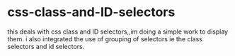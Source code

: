 # css-class-and-ID-selectors
this deals with css class and ID selectors,,im doing a simple work to display them.
i also integrated the use of grouping of selectors ie the class selectors and id selectors.
